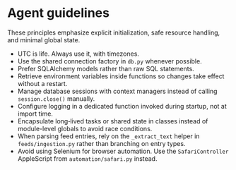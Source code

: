 # Agent guidelines

These principles emphasize explicit initialization, safe resource handling, and minimal global state.

- UTC is life. Always use it, with timezones.
- Use the shared connection factory in `db.py` whenever possible.
- Prefer SQLAlchemy models rather than raw SQL statements.
- Retrieve environment variables inside functions so changes take effect without a restart.
- Manage database sessions with context managers instead of calling `session.close()` manually.
- Configure logging in a dedicated function invoked during startup, not at import time.
- Encapsulate long‑lived tasks or shared state in classes instead of module-level globals to avoid race conditions.
- When parsing feed entries, rely on the `_extract_text` helper in `feeds/ingestion.py` rather than branching on entry types.
- Avoid using Selenium for browser automation. Use the `SafariController`
  AppleScript from `automation/safari.py` instead.
